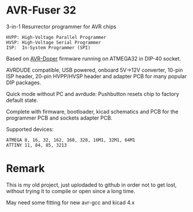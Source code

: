 # AVR-Fuser 32

3-in-1 Resurrector programmer for AVR chips

    HVPP: High-Voltage Parallel Programmer
    HVSP: High-Voltage Serial Programmer
    ISP:  In-System Programmer (SPI)

Based on [AVR-Doper](https://www.obdev.at/products/vusb/avrdoper.html)
firmware running on ATMEGA32 in DIP-40 socket.

AVRDUDE compatible, USB powered, onboard 5V->12V converter,
10-pin ISP header, 20-pin HVPP/HVSP header and 
adapter PCB for many popular DIP packages.

Quick mode without PC and avrdude: Pushbutton
resets chip to factory default state.

Complete with firmware, bootloader, kicad schematics and PCB 
for the programmer PCB and sockets adapter PCB.

Supported devices:

    ATMEGA 8, 16, 32, 162, 168, 328, 16M1, 32M1, 64M1
    ATTINY 11, 84, 85, 3213

# Remark

This is my old project, just uplodaded to github in order
not to get lost, without trying it to compile or open 
since a long time.

May need some fitting for new avr-gcc and kicad 4.x
